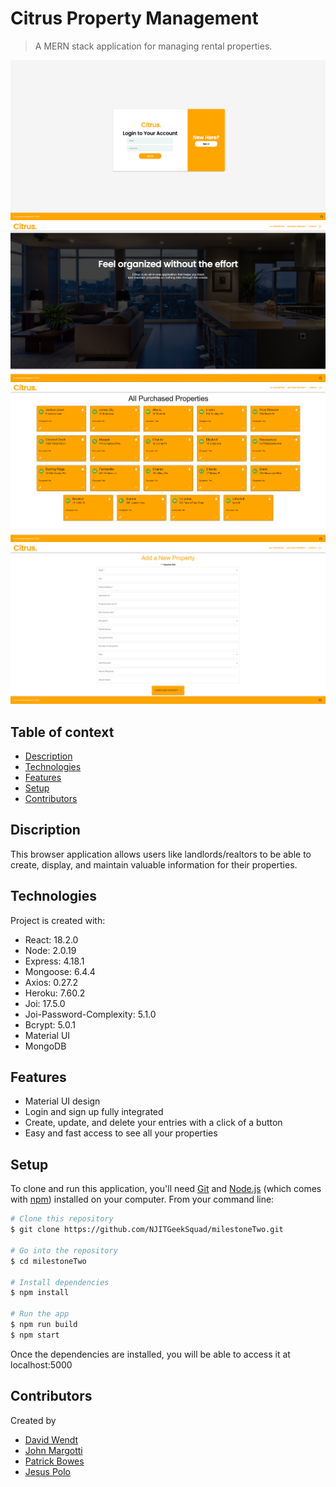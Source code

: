 # Citrus Property Management
> A MERN stack application for managing rental properties.

![Login Page](public/images/Login.png)
![Citrus Preview](public/images/MainPage.png)
![Properties](public/images/AllProp.png)
![Add Property](public/images/NewProp.png)

## Table of context
* [Description](#discrition)
* [Technologies](#technologies)
* [Features](#features)
* [Setup](#setup)
* [Contributors](#contributors)

## Discription
This browser application allows users like landlords/realtors to be able to create, display, and maintain valuable information for their properties. 

## Technologies
Project is created with:
* React: 18.2.0
* Node: 2.0.19
* Express: 4.18.1
* Mongoose: 6.4.4
* Axios: 0.27.2
* Heroku: 7.60.2
* Joi: 17.5.0
* Joi-Password-Complexity: 5.1.0
* Bcrypt: 5.0.1
* Material UI
* MongoDB

## Features 
* Material UI design
* Login and sign up fully integrated
* Create, update, and delete your entries with a click of a button
* Easy and fast access to see all your properties

## Setup
To clone and run this application, you'll need [Git](https://git-scm.com) and [Node.js](https://nodejs.org/en/download/) (which comes with [npm](http://npmjs.com)) installed on your computer. From your command line:

```bash
# Clone this repository
$ git clone https://github.com/NJITGeekSquad/milestoneTwo.git

# Go into the repository
$ cd milestoneTwo

# Install dependencies
$ npm install

# Run the app
$ npm run build
$ npm start
```
Once the dependencies are installed, you will be able to access it at localhost:5000

## Contributors
Created by
* [David Wendt](https://github.com/DavidWendtNJIT)
* [John Margotti](https://github.com/jgotti1)
* [Patrick Bowes](https://github.com/bowespa)
* [Jesus Polo](https://github.com/Jpolo28)
